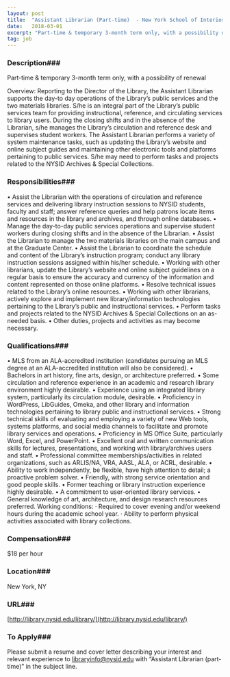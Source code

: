 ```yaml
---
layout: post
title:  "Assistant Librarian (Part-time)  - New York School of Interior Design"
date:   2018-03-01
excerpt: "Part-time & temporary 3-month term only, with a possibility of renewal Overview: Reporting to the Director of the Library, the Assistant Librarian supports the day-to day operations of the Library’s public services and the two materials libraries. S/he is an integral part of the Library’s public services team for providing..."
tag: job
---
```


### Description###

Part-time & temporary 3-month term only, with a possibility of renewal

Overview: 
Reporting to the Director of the Library, the Assistant Librarian supports the day-to day operations of the Library’s public services and the two materials libraries. S/he is an integral part of the Library’s public services team for providing instructional, reference, and circulating services to library users. During the closing shifts and in the absence of the Librarian, s/he manages the Library’s circulation and reference desk and supervises student workers. The Assistant Librarian performs a variety of system maintenance tasks, such as updating the Library’s website and online subject guides and maintaining other electronic tools and platforms pertaining to public services. S/he may need to perform tasks and projects related to the NYSID Archives & Special Collections.


### Responsibilities###

•	Assist the Librarian with the operations of circulation and reference services and delivering library instruction sessions to NYSID students, faculty and staff; answer reference queries and help patrons locate items and resources in the library and archives, and through online databases.
•	Manage the day-to-day public services operations and supervise student workers during closing shifts and in the absence of the Librarian.
•	Assist the Librarian to manage the two materials libraries on the main campus and at the Graduate Center.
•	Assist the Librarian to coordinate the schedule and content of the Library’s instruction program; conduct any library instruction sessions assigned within his/her schedule.
•	Working with other librarians, update the Library’s website and online subject guidelines on a regular basis to ensure the accuracy and currency of the information and content represented on those online platforms.
•	Resolve technical issues related to the Library’s online resources.
•	Working with other librarians, actively explore and implement new library/information technologies pertaining to the Library’s public and instructional services.
•	Perform tasks and projects related to the NYSID Archives & Special Collections on an as-needed basis.
•	Other duties, projects and activities as may become necessary.



### Qualifications###

•        MLS from an ALA-accredited institution (candidates pursuing an MLS degree at an ALA-accredited institution will also be considered).
•        Bachelors in art history, fine arts, design, or architecture preferred.
•        Some circulation and reference experience in an academic and research library environment highly desirable.
•        Experience using an integrated library system, particularly its circulation module, desirable.
•        Proficiency in WordPress, LibGuides, Omeka, and other library and information technologies pertaining to library public and instructional services.
•        Strong technical skills of evaluating and employing a variety of new Web tools, systems platforms, and social media channels to facilitate and promote library services and operations.
•        Proficiency in MS Office Suite, particularly Word, Excel, and PowerPoint.
•        Excellent oral and written communication skills for lectures, presentations, and working with library/archives users and staff.
•        Professional committee memberships/activities in related organizations, such as ARLIS/NA, VRA, AASL, ALA, or ACRL, desirable.
•        Ability to work independently, be flexible, have high attention to detail; a proactive problem solver.
•        Friendly, with strong service orientation and good people skills.
•        Former teaching or library instruction experience highly desirable.
•        A commitment to user-oriented library services.
•        General knowledge of art, architecture, and design research resources preferred.
Working conditions:
·         Required to cover evening and/or weekend hours during the academic school year.
·         Ability to perform physical activities associated with library collections.


### Compensation###

$18 per hour


### Location###

New York, NY 


### URL###

[http://library.nysid.edu/library/](http://library.nysid.edu/library/)

### To Apply###

Please submit a resume and cover letter describing your interest and relevant experience to libraryinfo@nysid.edu with “Assistant Librarian (part-time)” in the subject line.








